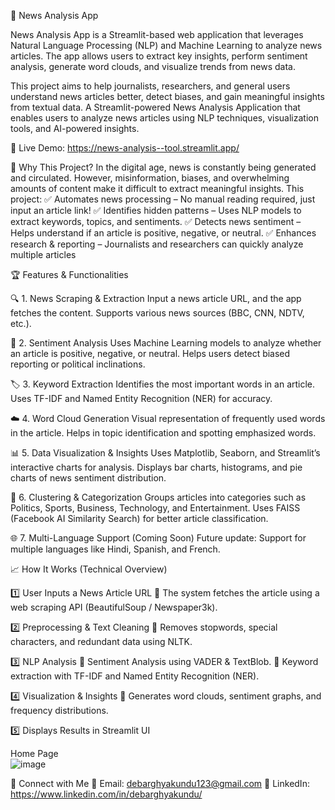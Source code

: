 📰 News Analysis App

News Analysis App is a Streamlit-based web application that leverages Natural Language Processing (NLP) and Machine Learning to analyze news articles. The app allows users to extract key insights, perform sentiment analysis, generate word clouds, and visualize trends from news data.

This project aims to help journalists, researchers, and general users understand news articles better, detect biases, and gain meaningful insights from textual data.
A Streamlit-powered News Analysis Application that enables users to analyze news articles using NLP techniques, visualization tools, and AI-powered insights.

🚀 Live Demo: https://news-analysis--tool.streamlit.app/


📌 Why This Project?
In the digital age, news is constantly being generated and circulated. However, misinformation, biases, and overwhelming amounts of content make it difficult to extract meaningful insights. This project:
✅ Automates news processing – No manual reading required, just input an article link!
✅ Identifies hidden patterns – Uses NLP models to extract keywords, topics, and sentiments.
✅ Detects news sentiment – Helps understand if an article is positive, negative, or neutral.
✅ Enhances research & reporting – Journalists and researchers can quickly analyze multiple articles

🏆 Features & Functionalities

🔍 1. News Scraping & Extraction
Input a news article URL, and the app fetches the content.
Supports various news sources (BBC, CNN, NDTV, etc.).

🤖 2. Sentiment Analysis
Uses Machine Learning models to analyze whether an article is positive, negative, or neutral.
Helps users detect biased reporting or political inclinations.

🏷 3. Keyword Extraction
Identifies the most important words in an article.
Uses TF-IDF and Named Entity Recognition (NER) for accuracy.

☁️ 4. Word Cloud Generation
Visual representation of frequently used words in the article.
Helps in topic identification and spotting emphasized words.

📊 5. Data Visualization & Insights
Uses Matplotlib, Seaborn, and Streamlit’s interactive charts for analysis.
Displays bar charts, histograms, and pie charts of news sentiment distribution.

🔄 6. Clustering & Categorization
Groups articles into categories such as Politics, Sports, Business, Technology, and Entertainment.
Uses FAISS (Facebook AI Similarity Search) for better article classification.

🌐 7. Multi-Language Support (Coming Soon)
Future update: Support for multiple languages like Hindi, Spanish, and French.

📈 How It Works (Technical Overview)

1️⃣ User Inputs a News Article URL
🔹 The system fetches the article using a web scraping API (BeautifulSoup / Newspaper3k).

2️⃣ Preprocessing & Text Cleaning
🔹 Removes stopwords, special characters, and redundant data using NLTK.

3️⃣ NLP Analysis
🔹 Sentiment Analysis using VADER & TextBlob.
🔹 Keyword extraction with TF-IDF and Named Entity Recognition (NER).

4️⃣ Visualization & Insights
🔹 Generates word clouds, sentiment graphs, and frequency distributions.

5️⃣ Displays Results in Streamlit UI




Home Page	
![image](https://github.com/user-attachments/assets/46d43eb8-533f-42eb-88fb-3e59b5cc821e)


🔗 Connect with Me
📧 Email: debarghyakundu123@gmail.com
💼 LinkedIn: https://www.linkedin.com/in/debarghyakundu/


